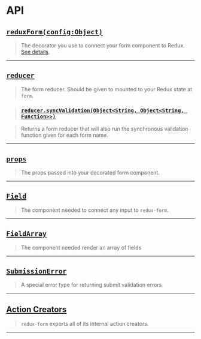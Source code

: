 # API

## [`reduxForm(config:Object)`](ReduxForm.md)

> The decorator you use to connect your form component to Redux.
[See details](ReduxForm.md).

---
  
## [`reducer`](Reducer.md)

> The form reducer. Should be given to mounted to your Redux state at `form`.

> ### [`reducer.syncValidation(Object<String, Object<String, Function>>)`](ReducerSyncValidation.md)

> Returns a form reducer that will also run the synchronous validation function given for each 
form name.

---
  
## [`props`](Props.md)

> The props passed into your decorated form component.

---
  
## [`Field`](Field.md)

> The component needed to connect any input to `redux-form`.

---
  
## [`FieldArray`](FieldArray.md)

> The component needed render an array of fields

---
  
## [`SubmissionError`](SubmissionError.md)

> A special error type for returning submit validation errors

---
  
## [Action Creators](ActionCreators.md)

> `redux-form` exports all of its internal action creators.

---
